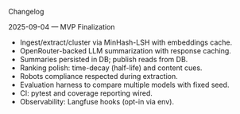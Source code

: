 Changelog

2025-09-04 — MVP Finalization
- Ingest/extract/cluster via MinHash-LSH with embeddings cache.
- OpenRouter-backed LLM summarization with response caching.
- Summaries persisted in DB; publish reads from DB.
- Ranking polish: time-decay (half-life) and content cues.
- Robots compliance respected during extraction.
- Evaluation harness to compare multiple models with fixed seed.
- CI: pytest and coverage reporting wired.
- Observability: Langfuse hooks (opt-in via env).

